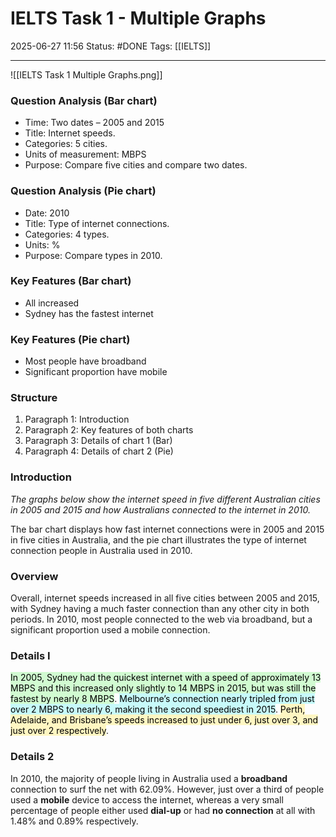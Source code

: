# IELTS Task 1 - Multiple Graphs

2025-06-27 11:56
Status: #DONE 
Tags: [[IELTS]]

---
![[IELTS Task 1 Multiple Graphs.png]]

### Question Analysis (Bar chart)
- Time: Two dates – 2005 and 2015  
- Title: Internet speeds.  
- Categories: 5 cities.  
- Units of measurement: MBPS  
- Purpose: Compare five cities and compare two dates.  

### Question Analysis (Pie chart)
- Date: 2010  
- Title: Type of internet connections.  
- Categories: 4 types.  
- Units: %  
- Purpose: Compare types in 2010.  

### Key Features (Bar chart)
- All increased
- Sydney has the fastest internet

### Key Features (Pie chart)
- Most people have broadband
- Significant proportion have mobile

### Structure
1. Paragraph 1: Introduction
2. Paragraph 2: Key features of both charts
3. Paragraph 3: Details of chart 1 (Bar)
4. Paragraph 4: Details of chart 2 (Pie)

### Introduction

*The graphs below show the internet speed in five different Australian cities in 2005 and 2015 and how Australians connected to the internet in 2010.*

The bar chart displays how fast internet connections were in 2005 and 2015 in five cities in Australia, and the pie chart illustrates the type of internet connection people in Australia used in 2010.

### Overview

Overall, internet speeds increased in all five cities between 2005 and 2015, with Sydney having a much faster connection than any other city in both periods. In 2010, most people connected to the web via broadband, but a significant proportion used a mobile connection.

### Details I

<mark style="background: #BBFABBA6;">In 2005, Sydney had the quickest internet with a speed of approximately 13 MBPS and this increased only slightly to 14 MBPS in 2015, but was still the fastest by nearly 8 MBPS</mark>. <mark style="background: #ABF7F7A6;">Melbourne’s connection nearly tripled from just over 2 MBPS to nearly 6, making it the second speediest in 2015</mark>. <mark style="background: #FFF3A3A6;">Perth, Adelaide, and Brisbane’s speeds increased to just under 6, just over 3, and just over 2 respectively</mark>.

### Details 2

In 2010, the majority of people living in Australia used a **broadband** connection to surf the net with 62.09%. However, just over a third of people used a **mobile** device to access the internet, whereas a very small percentage of people either used **dial-up** or had **no connection** at all with 1.48% and 0.89% respectively.